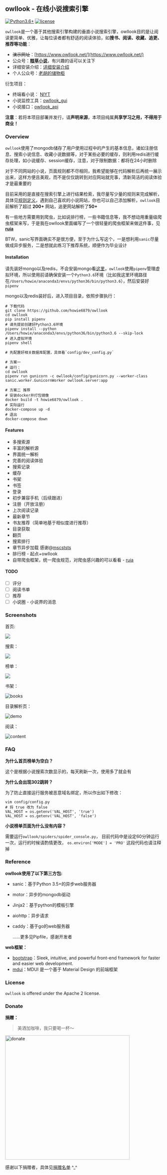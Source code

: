 ## owllook - 在线小说搜索引擎

 [![Python3.6+](https://img.shields.io/badge/python-3.6%2B-orange.svg)](https://github.com/howie6879/owllook) [![license](https://img.shields.io/github/license/howie6879/owllook.svg)](https://github.com/howie6879/owllook)

`owllook`是一个基于其他搜索引擎构建的垂直小说搜索引擎，owllook目的是让阅读更简单、优雅，让每位读者都有舒适的阅读体验，如**搜书、阅读、收藏、追更、推荐等功能**：

- ~~演示网址~~：[https://www.owllook.net/](https://www.owllook.net/)
- 公众号：[**粮草小说**](https://www.owllook.net/static/novels/img/lcxs_show.jpg)，有兴趣的话可以关注下
- 详细安装介绍：[详细安装介绍](https://mp.weixin.qq.com/s/0CqLiKsyDQ-pVmeo3R-UlA)
- 个人公众号：[老胡的储物柜](https://ws1.sinaimg.cn/large/007i3XCUgy1fyamp8ip6cj309k09kdfs.jpg)

衍生项目：

- 终端看小说： [NIYT](https://github.com/howie6879/NIYT)
- 小说监控工具：[owllook_gui](https://github.com/howie6879/owllook_gui)
- 小说接口：[owllook_api](https://github.com/howie6879/owllook_api)

**注意**：若将本项目部署并发行，请**声明来源**，本项目纯属**共享学习之用，不得用于商业！**

### Overview

`owllook`使用了mongodb储存了用户使用过程中的产生的基本信息，诸如注册信息、搜索小说信息、收藏小说数据等，对于某些必要的缓存，则利用redis进行缓存处理，如小说缓存、session缓存，注意，对于限制数据：都将在24小时删除

对于不同网站的小说，页面规则都不尽相同，我希望能够在代码解析后再统一展示出来，这样方便且美观，而不是仅仅跳转到对应网站就完事，清新简洁的阅读体验才是最重要的

目前采用的是直接在搜索引擎上进行结果检索，我尽量写少量的规则来完成解析，具体见[规则定义](./docs/规则定义.md)，遇到自己喜欢的小说网站，你也可以自己添加解析，`owllook`目前解析了超过 **200+** 网站，追更网站解析了**50+**

有一些地方需要用到爬虫，比如说排行榜，一些书籍信息等，我不想动用重量级爬虫框架来写，于是我在owllook里面编写了一个很轻量的爬虫框架来做这件事，见 **[ruia](https://github.com/howie6879/ruia)**

BTW，sanic写界面确实不是很方便，至于为什么写这个，一是想利用`sanic`尽量做成异步服务，二是想就此练习下推荐系统，顺便作为毕业设计

#### Installation

请先装好mongo以及redis，不会安装mongo看[这里](https://www.digitalocean.com/community/tutorials/how-to-install-mongodb-on-centos-7)，`owllook`使用`pipenv`管理虚拟环境，所以使用前请确保安装一个`Python3.6`环境（比如我这里环境路径在`/Users/howie/anaconda3/envs/python36/bin/python3.6`），然后安装好`pipenv`

mongo以及redis装好后，进入项目目录，依照步骤执行：

```shell
# 下载代码
git clone https://github.com/howie6879/owllook
cd owllook
pip install pipenv
# 请先提前创建好Python3.6环境
pipenv install --python /Users/howie/anaconda3/envs/python36/bin/python3.6 --skip-lock
# 进入虚拟环境
pipenv shell

# 先配置好相关数据库配置，具体看`config/dev_config.py`

# 方案一
# 运行：
cd owllook
pipenv run gunicorn -c owllook/config/gunicorn.py --worker-class sanic.worker.GunicornWorker owllook.server:app

# 方案二 推荐 
# 安装docker并打包镜像
docker build -t howie6879/owllook .
# 实际运行
docker-compose up -d
# 退出
docker-compose down
```

#### Features

- 多搜索源
- 丰富的解析源
- 界面统一解析
- 完善的阅读体验
- 搜索记录
- 缓存
- 书架
- 书签
- 登录
- 初步兼容手机（后续跟进）
- 注册（开放注册）
- 上次阅读记录
- 最新章节
- 书友推荐（简单地基于相似度进行推荐）
- 目录获取
- 翻页
- 搜索排行
- 章节异步加载 感谢@[mscststs](https://github.com/mscststs)
- 排行榜 - 起点+owllook
- 自带爬虫框架，统一爬虫规范，对爬虫感兴趣的可以看看 - [ruia](https://github.com/howie6879/ruia)

#### TODO

- [ ] 评分
- [ ] 阅读书单
- [ ] 推荐
- [ ] 小说圈 - 小说界的消息

### Screenshots

首页:

![](https://ws1.sinaimg.cn/large/007i3XCUgy1fynmmhyim2j31hc0r140i.jpg)

搜索：

![](https://ws1.sinaimg.cn/large/007i3XCUgy1fynmkbqzf3j31h70qz42y.jpg)

榜单：

![](https://ws1.sinaimg.cn/large/007i3XCUgy1fynmdwg8tpj31gv0qt42e.jpg)

书架：

![books](./docs/imgs/book.jpeg)

目录解析页：

![demo](./docs/imgs/chapter.png)

阅读：

![content](./docs/imgs/content.png)

### FAQ

**为什么首页榜单为空白？**

这个是根据小说搜索次数显示的，每天刷新一次，使用多了就会有

**为什么会出现302跳转？**

为了防止直接运行服务被恶意域名绑定，所以作出如下修改：

```shell
vim config/config.py
# 将 true 改为 false
VAL_HOST = os.getenv('VAL_HOST', 'true')
VAL_HOST = os.getenv('VAL_HOST', 'false')
```

**小说榜单页面为什么没有内容？**

需要运行`owllook/spiders/spider_console.py`，
目前代码中是设定60分钟运行一次，运行的时候请酌情更改，
`os.environ['MODE'] = 'PRO'` 这段代码也请注释掉

### Reference

**owllook使用了以下第三方包:**

- sanic：基于Python 3.5+的异步web服务器

- motor：异步的mongodb驱动

- ​Jinja2：基于python的模板引擎

- aiohttp：异步请求

- caddy：基于go的web服务器

  …...更多见Pipfile，感谢开发者

**web框架：**

- [bootstrap](https://github.com/twbs/bootstrap)：Sleek, intuitive, and powerful front-end framework for faster and easier web development. 
- [mdui](https://github.com/zdhxiong/mdui )：MDUI 是一个基于 Material Design 的前端框架

### License

`owllook` is offered under the Apache 2 license.

### Donate

**捐赠：**

> 美酒加咖啡，我只要喝一杯～

<img src="https://ws1.sinaimg.cn/large/007i3XCUgy1fydjg9e5fsj30lq0lmgoj.jpg" width = "400" height = "400" alt="donate" align=center />


感谢以下捐赠者，具体见[捐赠名单](./DONATE.md) ^_^
